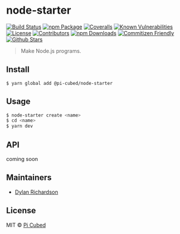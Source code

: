 # node-starter

[![Build Status][build-badge]][build]
[![npm Package][npm-version-badge]][npm]
[![Coveralls][coveralls-badge]][coveralls]
[![Known Vulnerabilities][synk-badge]][synk]
[![License][license-badge]][license]
[![Contributors][contributors-badge]][contributors]
[![npm Downloads][npm-downloads-badge]][npm]
[![Commitizen Friendly][commitizen-badge]][commitizen]
[![Github Stars][github-stars-badge]][github]

> Make Node.js programs.

[build-badge]: https://img.shields.io/travis/pi-cubed/node-starter/master.png?style=flat-square
[build]: https://travis-ci.org/pi-cubed/node-starter
[npm-version-badge]: https://img.shields.io/npm/v/@pi-cubed/node-starter.png?style=flat-square
[npm]: https://www.npmjs.org/package/@pi-cubed/node-starter
[coveralls-badge]: https://img.shields.io/coveralls/pi-cubed/node-starter/master.png?style=flat-square
[coveralls]: https://coveralls.io/github/pi-cubed/node-starter
[github-stars-badge]: https://img.shields.io/github/stars/pi-cubed/node-starter.svg?style=social&label=Stars
[github]: https://github.com/pi-cubed/node-starter
[contributors-badge]: https://img.shields.io/github/contributors/pi-cubed/node-starter.svg?style=flat-square
[contributors]: https://github.com/pi-cubed/node-starter/graphs/contributors
[license-badge]: https://img.shields.io/github/license/pi-cubed/node-starter.svg?style=flat-square
[license]: https://github.com/pi-cubed/node-starter/blob/master/MIT
[npm-downloads-badge]: https://img.shields.io/npm/dt/@pi-cubednode-starter.svg?style=flat-square
[synk-badge]: https://snyk.io/test/github/pi-cubed/node-starter/badge.svg?style=flat-square
[synk]: https://snyk.io/test/github/pi-cubed/node-starter
[semantic-release-badge]: https://img.shields.io/badge/%20%20%F0%9F%93%A6%F0%9F%9A%80-semantic--release-e10079.svg?style=flat-square
[semantic-release]: https://github.com/semantic-release/semantic-release
[commitizen-badge]: https://img.shields.io/badge/commitizen-friendly-brightgreen.svg?style=flat-square
[commitizen]: http://commitizen.github.io/cz-cli/
[bithound-badge]: https://www.bithound.io/github/pi-cubed/node-starter/badges/score.svg?style=flat-square
[bithound]: https://www.bithound.io/github/pi-cubed/node-starter

## Install

```
$ yarn global add @pi-cubed/node-starter
```

## Usage

```sh
$ node-starter create <name>
$ cd <name>
$ yarn dev
```

## API

coming soon

## Maintainers

- [Dylan Richardson](https://github.com/drich14)

## License

MIT © [Pi Cubed](https://pi-cubed.github.io)
